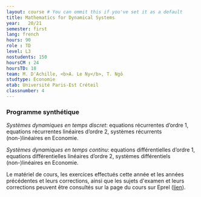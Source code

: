 ```yaml
---
layout: course # You can ommit this if you've set it as a default
title: Mathematics for Dynamical Systems
year: 	20/21
semester: first
lang: french
hours: 90
role : TD
level: L3
nostudents: 150
hoursCM : 24
hoursTD: 18
team: M. D'Achille, <b>A. Le Ny</b>, T. Ngô
studtype: Economie
etab: Université Paris-Est Créteil
classnumber: 4
---
```

### Programme synthétique


_Systèmes dynamiques en temps discret_: equations récurrentes d’ordre 1, equations récurrentes linéaires d’ordre 2, systèmes récurrents (non-)linéaires en Economie.

_Systèmes dynamiques en temps continu_: equations différentielles d’ordre 1, equations différentielles linéaires d’ordre 2, systèmes différentiels (non-)linéaires en Economie.


Le matériel de cours, les exercices effectués cette année et les années précédentes et leurs corrections, ainsi que les sujets d'examen et leurs corrections peuvent être consultés sur la page du cours sur Eprel ([lien](https://eprel.u-pec.fr/eprel/claroline/course/index.php?cid=2254)).
